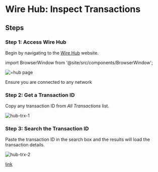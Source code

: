 # Wire Hub: Inspect Transactions

## Steps

### Step 1: Access Wire Hub

Begin by navigating to the [Wire Hub](https://hub.wire.network) website.

import BrowserWindow from '@site/src/components/BrowserWindow';

<BrowserWindow url="https://hub.wire.network">
      <img src="/img/hub.png" alt="=hub page" />

 </BrowserWindow>

Ensure you are connected to any network

### Step 2: Get a Transaction ID

Copy any transaction ID from *All Transactions* list.

<BrowserWindow url="https://hub.wire.network/explore/transactions/b91e21c08ab2fcc8b7e7c850ff8dc69419ceab45f4be4bb4f51160982428dc45">
      <img src="/img/hub-trx-1.png" alt="hub-trx-1" />

 </BrowserWindow>

### Step 3: Search the Transaction ID

Paste the transaction ID in the search box and the results will load the transaction details.

<BrowserWindow url="https://hub.wire.network/explore/transactions/b91e21c08ab2fcc8b7e7c850ff8dc69419ceab45f4be4bb4f51160982428dc45">
      <img src="/img/hub-trx-2.png" alt="hub-trx-2" />

 </BrowserWindow>

[link](https://hub.wire.network/explore/transactions/b91e21c08ab2fcc8b7e7c850ff8dc69419ceab45f4be4bb4f51160982428dc45>)
